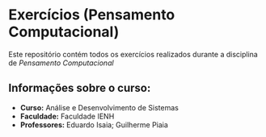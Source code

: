 # **Exercícios (Pensamento Computacional)**

Este repositório contém todos os exercícios realizados durante a disciplina de *Pensamento Computacional*

## Informações sobre o curso:

- **Curso:** Análise e Desenvolvimento de Sistemas
- **Faculdade:** Faculdade IENH
- **Professores:** Eduardo Isaia; Guilherme Piaia
